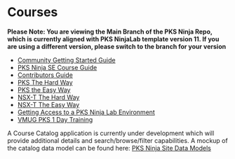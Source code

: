 # Courses
**Please Note: You are viewing the Main Branch of the PKS Ninja Repo, which is currently aligned with PKS NinjaLab template version 11. If you are using a different version, please switch to the branch for your version**

- [Community Getting Started Guide](https://github.com/CNA-Tech/PKS-Ninja/tree/master/Courses/GettingStarted-GS3861)
- [PKS Ninja SE Course Guide](https://github.com/CNA-Tech/PKS-Ninja/tree/master/Courses/PksNinjaSe-NI6310)
- [Contributors Guide](https://github.com/CNA-Tech/PKS-Ninja/tree/master/Courses/ContributorsGuide-CG2415)
- [PKS The Hard Way](https://github.com/CNA-Tech/PKS-Ninja/tree/master/Courses/PksTheHardWay-PH7885)
- [PKS the Easy Way](https://github.com/CNA-Tech/PKS-Ninja/tree/master/Courses/PksTheEasyWay-PE6650)
- [NSX-T The Hard Way](https://github.com/CNA-Tech/PKS-Ninja/tree/master/Staging/LabGuides/NsxtManualInstall-IN1497)
- [NSX-T The Easy Way](https://github.com/CNA-Tech/PKS-Ninja/tree/master/LabGuides/NsxtPipelineInstall-IN7016)
- [Getting Access to a PKS Ninja Lab Environment](https://github.com/CNA-Tech/PKS-Ninja/tree/master/Courses/GetLabAccess-LA8528)
- [VMUG PKS 1 Day Training](https://github.com/CNA-Tech/PKS-Ninja/tree/master/Courses/VMUGPKS1Day-VG6055)

A Course Catalog application is currently under development which will provide additional details and search/browse/filter capabilities. A mockup of the catalog data model can be found here: [PKS Ninja Site Data Models](https://docs.google.com/spreadsheets/d/1ZhozDjFc5TGcbKe6a4PZ0EU4uYCWJ-ujuG2GTP0Agrk/edit?usp=sharing)
